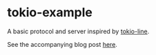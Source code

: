 # tokio-example

A basic protocol and server inspired by [tokio-line][0].

See the accompanying blog post [here][1].

[0]: https://github.com/tokio-rs/tokio-line
[1]: https://lukesteensen.com/2016/12/getting-started-with-tokio/

